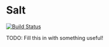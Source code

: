 Salt
===
[![Build Status](https://travis-ci.org/jspauldo98/Salt.svg?branch=master)](https://travis-ci.org/jspauldo98/Salt?branch=master)

TODO: Fill this in with something useful!
